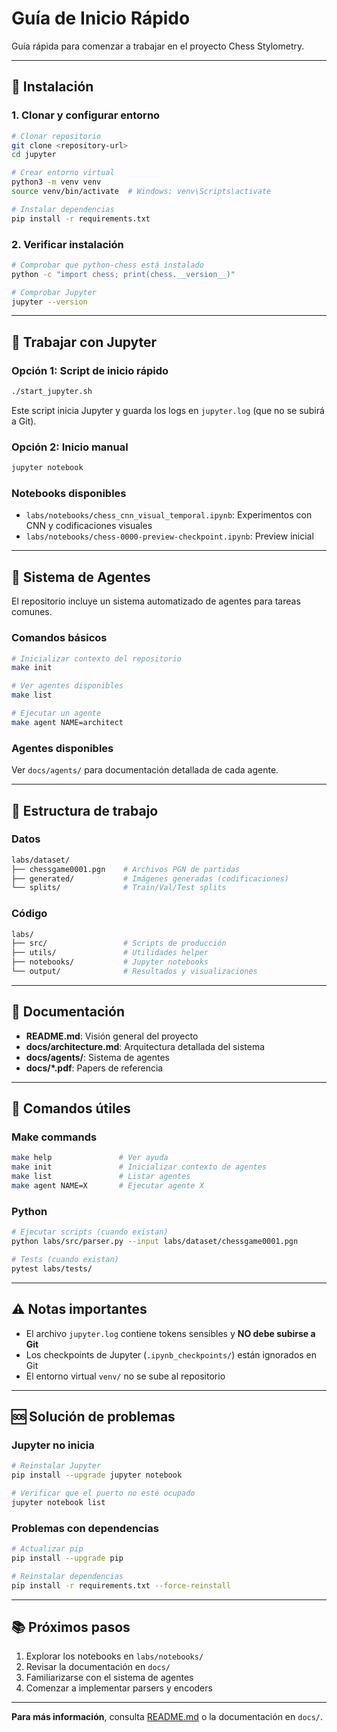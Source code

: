 # Guía de Inicio Rápido

Guía rápida para comenzar a trabajar en el proyecto Chess Stylometry.

---

## 🚀 Instalación

### 1. Clonar y configurar entorno

```bash
# Clonar repositorio
git clone <repository-url>
cd jupyter

# Crear entorno virtual
python3 -m venv venv
source venv/bin/activate  # Windows: venv\Scripts\activate

# Instalar dependencias
pip install -r requirements.txt
```

### 2. Verificar instalación

```bash
# Comprobar que python-chess está instalado
python -c "import chess; print(chess.__version__)"

# Comprobar Jupyter
jupyter --version
```

---

## 📓 Trabajar con Jupyter

### Opción 1: Script de inicio rápido

```bash
./start_jupyter.sh
```

Este script inicia Jupyter y guarda los logs en `jupyter.log` (que no se subirá a Git).

### Opción 2: Inicio manual

```bash
jupyter notebook
```

### Notebooks disponibles

- `labs/notebooks/chess_cnn_visual_temporal.ipynb`: Experimentos con CNN y codificaciones visuales
- `labs/notebooks/chess-0000-preview-checkpoint.ipynb`: Preview inicial

---

## 🤖 Sistema de Agentes

El repositorio incluye un sistema automatizado de agentes para tareas comunes.

### Comandos básicos

```bash
# Inicializar contexto del repositorio
make init

# Ver agentes disponibles
make list

# Ejecutar un agente
make agent NAME=architect
```

### Agentes disponibles

Ver `docs/agents/` para documentación detallada de cada agente.

---

## 📁 Estructura de trabajo

### Datos

```bash
labs/dataset/
├── chessgame0001.pgn    # Archivos PGN de partidas
├── generated/           # Imágenes generadas (codificaciones)
└── splits/              # Train/Val/Test splits
```

### Código

```bash
labs/
├── src/                 # Scripts de producción
├── utils/               # Utilidades helper
├── notebooks/           # Jupyter notebooks
└── output/              # Resultados y visualizaciones
```

---

## 📖 Documentación

- **README.md**: Visión general del proyecto
- **docs/architecture.md**: Arquitectura detallada del sistema
- **docs/agents/**: Sistema de agentes
- **docs/*.pdf**: Papers de referencia

---

## 🔧 Comandos útiles

### Make commands

```bash
make help               # Ver ayuda
make init               # Inicializar contexto de agentes
make list               # Listar agentes
make agent NAME=X       # Ejecutar agente X
```

### Python

```bash
# Ejecutar scripts (cuando existan)
python labs/src/parser.py --input labs/dataset/chessgame0001.pgn

# Tests (cuando existan)
pytest labs/tests/
```

---

## ⚠️ Notas importantes

- El archivo `jupyter.log` contiene tokens sensibles y **NO debe subirse a Git**
- Los checkpoints de Jupyter (`.ipynb_checkpoints/`) están ignorados en Git
- El entorno virtual `venv/` no se sube al repositorio

---

## 🆘 Solución de problemas

### Jupyter no inicia

```bash
# Reinstalar Jupyter
pip install --upgrade jupyter notebook

# Verificar que el puerto no esté ocupado
jupyter notebook list
```

### Problemas con dependencias

```bash
# Actualizar pip
pip install --upgrade pip

# Reinstalar dependencias
pip install -r requirements.txt --force-reinstall
```

---

## 📚 Próximos pasos

1. Explorar los notebooks en `labs/notebooks/`
2. Revisar la documentación en `docs/`
3. Familiarizarse con el sistema de agentes
4. Comenzar a implementar parsers y encoders

---

**Para más información**, consulta [README.md](README.md) o la documentación en `docs/`.
